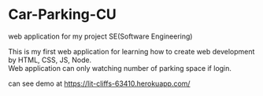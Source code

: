 # Car-Parking-CU
web application for my project SE(Software Engineering)

This is my first web application for learning how to create web development by HTML, CSS, JS, Node.      
Web application can only watching number of parking space if login.

can see demo at https://lit-cliffs-63410.herokuapp.com/
